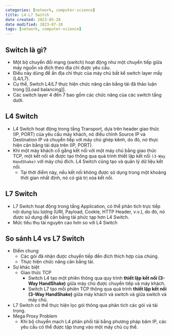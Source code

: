 ```yaml
---
categories: [network, computer-science]
title: L4-L7 Switch
date created: 2023-05-28
date modified: 2023-07-10
tags: [network, computer-science]
---
```


## Switch là gì?  

- Một bộ chuyển đổi mạng (switch) hoạt động như một chuyển tiếp giữa máy nguồn và đích theo địa chỉ được yêu cầu.  
- Điều này dùng để ẩn địa chỉ thực của máy chủ bất kể switch layer mấy (L4/L7).  
- Cụ thể, Switch L4/L7 thực hiện chức năng cân bằng tải đã thảo luận trong [[Load balancing]].  
- Các switch layer 4 đến 7 bao gồm các chức năng của các switch tầng dưới.  

## L4 Switch  

- L4 Switch hoạt động trong tầng Transport, dựa trên header giao thức (IP, PORT) của yêu cầu máy khách, nó điều chỉnh Source IP và Destination IP và chuyển tiếp với máy chủ ghép kênh, do đó, nó thực hiện cân bằng tải dựa trên (IP, PORT).  
- Khi một máy khách cố gắng kết nối với một máy chủ bằng giao thức TCP, một kết nối sẽ được tạo thông qua quá trình thiết lập kết nối `(3-Way HandShake)` với máy chủ đích. L4 Switch cũng tạo và quản lý dữ liệu kết nối.  
	- Tại thời điểm này, nếu kết nối không được sử dụng trong một khoảng thời gian nhất định, nó có giá trị xóa kết nối.  

## L7 Switch  

- L7 Switch hoạt động trong tầng Application, có thể phân tích trực tiếp nội dung lưu lượng (URI, Payload, Cookie, HTTP Header, v.v.), do đó, nó được sử dụng để cân bằng tải phức tạp hơn L4 Switch.  
- Mức tiêu thụ tài nguyên cao hơn so với L4 Switch  

## So sánh L4 vs L7 Switch  

- Điểm chung
	- Các gói đã nhận được chuyển tiếp đến đích thích hợp của chúng.  
	- Thực hiện chức năng cân bằng tải.  
- Sự khác biệt  
	- Giao thức TCP
		- Switch L4 tạo một phiên thông qua quy trình **thiết lập kết nối (3-Way HandShake)** giữa máy chủ được chuyển tiếp và máy khách.  
		- Switch L7 tạo mỗi phiên TCP thông qua quá trình **thiết lập kết nối (3-Way HandShake)** giữa máy khách và switch và giữa switch và máy chủ.  
- L7 Switch có thể thực hiện lọc gói thông qua phân tích các gói và tải trọng.  
- Mega Proxy Problem
	- Khi bộ chuyển mạch L4 phân phối tải bằng phương pháp băm IP, các yêu cầu có thể được tập trung vào một máy chủ cụ thể.

